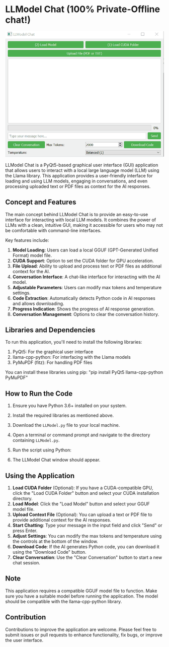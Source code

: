 # LLModel Chat (100% Private-Offline chat!)

![LLModel Chat Demo](https://github.com/LMLK-seal/LLModel/blob/main/LLModel.gif?raw=true)

LLModel Chat is a PyQt5-based graphical user interface (GUI) application that allows users to interact with a local large language model (LLM) using the Llama library. This application provides a user-friendly interface for loading and using LLM models, engaging in conversations, and even processing uploaded text or PDF files as context for the AI responses.

## Concept and Features

The main concept behind LLModel Chat is to provide an easy-to-use interface for interacting with local LLM models. It combines the power of LLMs with a clean, intuitive GUI, making it accessible for users who may not be comfortable with command-line interfaces.

Key features include:

1. **Model Loading**: Users can load a local GGUF (GPT-Generated Unified Format) model file.
2. **CUDA Support**: Option to set the CUDA folder for GPU acceleration.
3. **File Upload**: Ability to upload and process text or PDF files as additional context for the AI.
4. **Conversation Interface**: A chat-like interface for interacting with the AI model.
5. **Adjustable Parameters**: Users can modify max tokens and temperature settings.
6. **Code Extraction**: Automatically detects Python code in AI responses and allows downloading.
7. **Progress Indication**: Shows the progress of AI response generation.
8. **Conversation Management**: Options to clear the conversation history.

## Libraries and Dependencies

To run this application, you'll need to install the following libraries:

1. PyQt5: For the graphical user interface
2. llama-cpp-python: For interfacing with the Llama models
3. PyMuPDF (fitz): For handling PDF files

You can install these libraries using pip: "pip install PyQt5 llama-cpp-python PyMuPDF"

## How to Run the Code

1. Ensure you have Python 3.6+ installed on your system.
2. Install the required libraries as mentioned above.
3. Download the `LLModel.py` file to your local machine.
4. Open a terminal or command prompt and navigate to the directory containing `LLModel.py`.
5. Run the script using Python:

6. The LLModel Chat window should appear.

## Using the Application

1. **Load CUDA Folder** (Optional): If you have a CUDA-compatible GPU, click the "Load CUDA Folder" button and select your CUDA installation directory.
2. **Load Model**: Click the "Load Model" button and select your GGUF model file.
3. **Upload Context File** (Optional): You can upload a text or PDF file to provide additional context for the AI responses.
4. **Start Chatting**: Type your message in the input field and click "Send" or press Enter.
5. **Adjust Settings**: You can modify the max tokens and temperature using the controls at the bottom of the window.
6. **Download Code**: If the AI generates Python code, you can download it using the "Download Code" button.
7. **Clear Conversation**: Use the "Clear Conversation" button to start a new chat session.

## Note

This application requires a compatible GGUF model file to function. Make sure you have a suitable model before running the application. The model should be compatible with the llama-cpp-python library.

## Contribution

Contributions to improve the application are welcome. Please feel free to submit issues or pull requests to enhance functionality, fix bugs, or improve the user interface.
